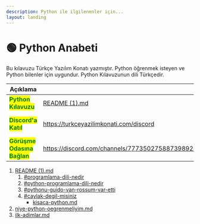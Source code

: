 ```yaml
---
description: Python ile ilgilenenler için...
layout: landing
---
```


# 🟢 Python Anabeti

Bu kılavuzu Türkçe Yazılım Konatı yazmıştır. Python öğrenmek isteyen ve Python bilenler için uygundur. Python Kılavuzunun dili Türkçedir.&#x20;

<table data-column-title-hidden data-view="cards"><thead><tr><th>Açıklama</th><th data-hidden data-card-target data-type="content-ref"></th><th data-hidden data-card-cover data-type="files"></th></tr></thead><tbody><tr><td><mark style="color:green;"><strong>Python Kılavuzu</strong></mark></td><td><a href="README (1).md">README (1).md</a></td><td><a href=".gitbook/assets/Kılavuzu okuyun.gif">Kılavuzu okuyun.gif</a></td></tr><tr><td><mark style="color:green;"><strong>Discord'a Katıl</strong></mark></td><td><a href="https://turkceyazilimkonati.com/discord">https://turkceyazilimkonati.com/discord</a></td><td><a href=".gitbook/assets/TYK - Discord KATIL.gif">TYK - Discord KATIL.gif</a></td></tr><tr><td><mark style="color:green;"><strong>Görüşme Odasına Bağlan</strong></mark></td><td><a href="https://discord.com/channels/777350275887398923/1037469564608450701">https://discord.com/channels/777350275887398923/1037469564608450701</a></td><td><a href=".gitbook/assets/toplantı.png">toplantı.png</a></td></tr></tbody></table>

1. [README (1).md](<README (1).md> "mention")
   1. [#programlama-dili-nedir](<README (1).md#programlama-dili-nedir> "mention")
   2. [#python-programlama-dili-nedir](<README (1).md#python-programlama-dili-nedir> "mention")
   3. [#pythonu-guido-van-rossum-var-etti](<README (1).md#pythonu-guido-van-rossum-var-etti> "mention")
   4. [#caylak-degil-misiniz](<README (1).md#caylak-degil-misiniz> "mention")
      * [kisaca-python.md](python-ile-tanisin/kisaca-python.md "mention")
2. [niye-python-oegrenmeliyim.md](python-ogrenme-kilavuzu/niye-python-oegrenmeliyim.md "mention")
3. [ilk-adimlar.md](python-ogrenme-kilavuzu/ilk-adimlar.md "mention")
